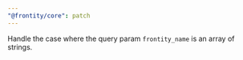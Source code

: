 ```yaml
---
"@frontity/core": patch
---
```


Handle the case where the query param `frontity_name` is an array of strings.
